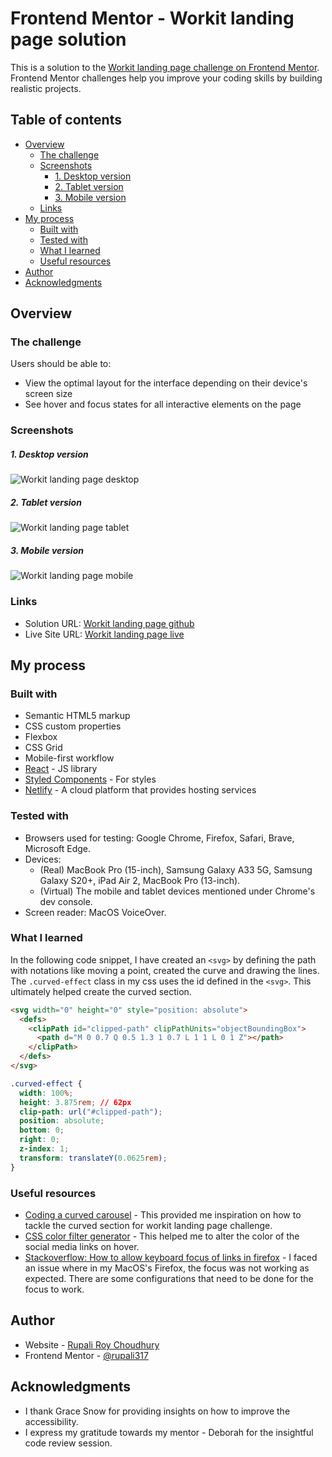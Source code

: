 # Frontend Mentor - Workit landing page solution

This is a solution to the [Workit landing page challenge on Frontend Mentor](https://www.frontendmentor.io/challenges/workit-landing-page-2fYnyle5lu). Frontend Mentor challenges help you improve your coding skills by building realistic projects.

## Table of contents

- [Overview](#overview)
  - [The challenge](#the-challenge)
  - [Screenshots](#screenshots)
    - [1. Desktop version](#1-desktop-version)
    - [2. Tablet version](#2-tablet-version)
    - [3. Mobile version](#3-mobile-version)
  - [Links](#links)
- [My process](#my-process)
  - [Built with](#built-with)
  - [Tested with](#tested-with)
  - [What I learned](#what-i-learned)
  - [Useful resources](#useful-resources)
- [Author](#author)
- [Acknowledgments](#acknowledgments)

## Overview

### The challenge

Users should be able to:

- View the optimal layout for the interface depending on their device's screen size
- See hover and focus states for all interactive elements on the page

### Screenshots

##### 1. Desktop version

![Workit landing page desktop](./public/assets/screenshots/Workit-landing-page-desktop.png)

##### 2. Tablet version

![Workit landing page tablet](./public/assets/screenshots/Workit-landing-page-tablet.png)

##### 3. Mobile version

![Workit landing page mobile](./public/assets/screenshots/Workit-landing-page-mobile.png)

### Links

- Solution URL: [Workit landing page github](https://github.com/rupali317/workit-landing-page)
- Live Site URL: [Workit landing page live](https://workit-landing-page-rc.netlify.app/)

## My process

### Built with

- Semantic HTML5 markup
- CSS custom properties
- Flexbox
- CSS Grid
- Mobile-first workflow
- [React](https://reactjs.org/) - JS library
- [Styled Components](https://styled-components.com/) - For styles
- [Netlify](https://www.netlify.com/) - A cloud platform that provides hosting services

### Tested with

- Browsers used for testing: Google Chrome, Firefox, Safari, Brave, Microsoft Edge.
- Devices:
  - (Real) MacBook Pro (15-inch), Samsung Galaxy A33 5G, Samsung Galaxy S20+, iPad Air 2, MacBook Pro (13-inch).
  - (Virtual) The mobile and tablet devices mentioned under Chrome's dev console.
- Screen reader: MacOS VoiceOver.

### What I learned

In the following code snippet, I have created an `<svg>` by defining the path with notations like moving a point, created the curve and drawing the lines. The `.curved-effect` class in my css uses the id defined in the `<svg>`. This ultimately helped create the curved section.

```html
<svg width="0" height="0" style="position: absolute">
  <defs>
    <clipPath id="clipped-path" clipPathUnits="objectBoundingBox">
      <path d="M 0 0.7 Q 0.5 1.3 1 0.7 L 1 1 L 0 1 Z"></path>
    </clipPath>
  </defs>
</svg>
```

```css
.curved-effect {
  width: 100%;
  height: 3.875rem; // 62px
  clip-path: url("#clipped-path");
  position: absolute;
  bottom: 0;
  right: 0;
  z-index: 1;
  transform: translateY(0.0625rem);
}
```

### Useful resources

- [Coding a curved carousel](https://www.instagram.com/reel/C4FshYLt8_c/?igsh=MWF2aXl0enVqMWd5YQ==) - This provided me inspiration on how to tackle the curved section for workit landing page challenge.
- [CSS color filter generator](https://angel-rs.github.io/css-color-filter-generator/) - This helped me to alter the color of the social media links on hover.
- [Stackoverflow: How to allow keyboard focus of links in firefox](https://stackoverflow.com/questions/11704828/how-to-allow-keyboard-focus-of-links-in-firefox) - I faced an issue where in my MacOS's Firefox, the focus was not working as expected. There are some configurations that need to be done for the focus to work.

## Author

- Website - [Rupali Roy Choudhury](https://www.linkedin.com/in/rupali-rc/)
- Frontend Mentor - [@rupali317](https://www.frontendmentor.io/profile/rupali317)

## Acknowledgments

- I thank Grace Snow for providing insights on how to improve the accessibility.
- I express my gratitude towards my mentor - Deborah for the insightful code review session.
